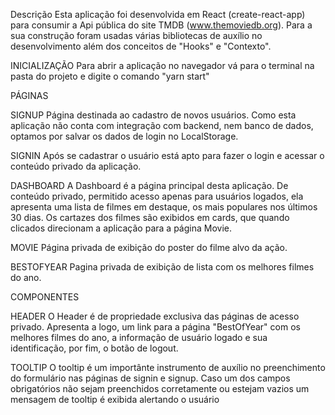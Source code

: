 Descrição
Esta aplicação foi desenvolvida em React (create-react-app) para consumir a Api pública do site TMDB (www.themoviedb.org). Para a sua construção foram usadas várias bibliotecas de auxílio no desenvolvimento além dos conceitos de "Hooks" e "Contexto".

INICIALIZAÇÃO
Para abrir a aplicação no navegador vá para o terminal na pasta do projeto e digite o comando "yarn start"

PÁGINAS

SIGNUP
Página destinada ao cadastro de novos usuários. Como esta aplicação não conta com integração com backend, nem banco de dados, optamos por salvar os dados de login no LocalStorage.

SIGNIN
Após se cadastrar o usuário está apto para fazer o login e acessar o conteúdo privado da aplicação.

DASHBOARD
A Dashboard é a página principal desta aplicação. De conteúdo privado, permitido acesso apenas para usuários logados, ela apresenta uma lista de filmes em destaque, os mais populares nos últimos 30 dias. Os cartazes dos filmes são exibidos em cards, que quando clicados direcionam a aplicação para a página Movie.

MOVIE
Página privada de exibição do poster do filme alvo da ação.

BESTOFYEAR
Pagina privada de exibição de lista com os melhores filmes do ano.


COMPONENTES

HEADER
O Header é de propriedade exclusiva das páginas de acesso privado. Apresenta a logo, um link para a página "BestOfYear" com os melhores filmes do ano, a informação de usuário logado e sua identificação, por fim, o botão de logout.

TOOLTIP
O tooltip é um importânte instrumento de auxílio no preenchimento do formulário nas páginas de signin e signup. Caso um dos campos obrigatórios não sejam preenchidos corretamente ou estejam vazios um mensagem de tooltip é exibida alertando o usuário
